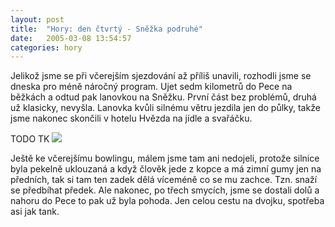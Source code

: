 ```yaml
---
layout: post
title:  "Hory: den čtvrtý - Sněžka podruhé"
date:   2005-03-08 13:54:57
categories: hory
---
```


Jelikož jsme se při včerejším sjezdování až příliš unavili, rozhodli jsme se dneska pro méně náročný program. Ujet sedm kilometrů do Pece na běžkách a odtud pak lanovkou na Sněžku. První část bez problémů, druhá už klasicky, nevyšla. Lanovka kvůli silnému větru jezdila jen do půlky, takže jsme nakonec skončili v hotelu Hvězda na jídle a svařáčku.

TODO TK
<img src="images/zpravy/nasnezku2.jpg">

Ještě ke včerejšímu bowlingu, málem jsme tam ani nedojeli, protože silnice byla pekelně uklouzaná a když člověk jede z kopce a má zimní gumy jen na předních, tak si tam ten zadek dělá víceméně co se mu zachce. Tzn. snaží se předbíhat předek. Ale nakonec, po třech smycích, jsme se dostali dolů a nahoru do Pece to pak už byla pohoda. Jen celou cestu na dvojku, spotřeba asi jak tank.